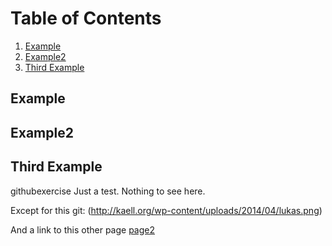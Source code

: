 

# Table of Contents
1. [Example](#example)
2. [Example2](#example2)
3. [Third Example](#third-example)

## Example
## Example2
## Third Example


githubexercise
Just a test. Nothing to see here.

Except for this git:
(http://kaell.org/wp-content/uploads/2014/04/lukas.png)

And a link to this other page [page2](page_2)

